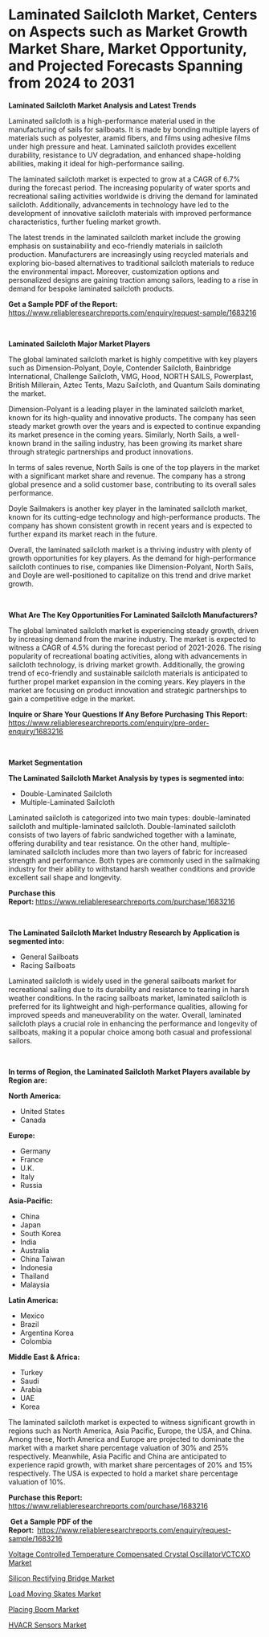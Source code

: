 <p><h1>Laminated Sailcloth Market, Centers on Aspects such as Market Growth Market Share, Market Opportunity, and Projected Forecasts Spanning from 2024 to 2031</h1></p><p><strong>Laminated Sailcloth Market Analysis and Latest Trends</strong></p>
<p><p>Laminated sailcloth is a high-performance material used in the manufacturing of sails for sailboats. It is made by bonding multiple layers of materials such as polyester, aramid fibers, and films using adhesive films under high pressure and heat. Laminated sailcloth provides excellent durability, resistance to UV degradation, and enhanced shape-holding abilities, making it ideal for high-performance sailing.</p><p>The laminated sailcloth market is expected to grow at a CAGR of 6.7% during the forecast period. The increasing popularity of water sports and recreational sailing activities worldwide is driving the demand for laminated sailcloth. Additionally, advancements in technology have led to the development of innovative sailcloth materials with improved performance characteristics, further fueling market growth.</p><p>The latest trends in the laminated sailcloth market include the growing emphasis on sustainability and eco-friendly materials in sailcloth production. Manufacturers are increasingly using recycled materials and exploring bio-based alternatives to traditional sailcloth materials to reduce the environmental impact. Moreover, customization options and personalized designs are gaining traction among sailors, leading to a rise in demand for bespoke laminated sailcloth products.</p></p>
<p><strong>Get a Sample PDF of the Report:&nbsp;</strong> <a href="https://www.reliableresearchreports.com/enquiry/request-sample/1683216">https://www.reliableresearchreports.com/enquiry/request-sample/1683216</a></p>
<p>&nbsp;</p>
<p><strong>Laminated Sailcloth Major Market Players</strong></p>
<p><p>The global laminated sailcloth market is highly competitive with key players such as Dimension-Polyant, Doyle, Contender Sailcloth, Bainbridge International, Challenge Sailcloth, VMG, Hood, NORTH SAILS, Powerplast, British Millerain, Aztec Tents, Mazu Sailcloth, and Quantum Sails dominating the market. </p><p>Dimension-Polyant is a leading player in the laminated sailcloth market, known for its high-quality and innovative products. The company has seen steady market growth over the years and is expected to continue expanding its market presence in the coming years. Similarly, North Sails, a well-known brand in the sailing industry, has been growing its market share through strategic partnerships and product innovations.</p><p>In terms of sales revenue, North Sails is one of the top players in the market with a significant market share and revenue. The company has a strong global presence and a solid customer base, contributing to its overall sales performance.</p><p>Doyle Sailmakers is another key player in the laminated sailcloth market, known for its cutting-edge technology and high-performance products. The company has shown consistent growth in recent years and is expected to further expand its market reach in the future.</p><p>Overall, the laminated sailcloth market is a thriving industry with plenty of growth opportunities for key players. As the demand for high-performance sailcloth continues to rise, companies like Dimension-Polyant, North Sails, and Doyle are well-positioned to capitalize on this trend and drive market growth.</p></p>
<p>&nbsp;</p>
<p><strong>What Are The Key Opportunities For Laminated Sailcloth Manufacturers?</strong></p>
<p><p>The global laminated sailcloth market is experiencing steady growth, driven by increasing demand from the marine industry. The market is expected to witness a CAGR of 4.5% during the forecast period of 2021-2026. The rising popularity of recreational boating activities, along with advancements in sailcloth technology, is driving market growth. Additionally, the growing trend of eco-friendly and sustainable sailcloth materials is anticipated to further propel market expansion in the coming years. Key players in the market are focusing on product innovation and strategic partnerships to gain a competitive edge in the market.</p></p>
<p><strong>Inquire or Share Your Questions If Any Before Purchasing This Report:</strong> <a href="https://www.reliableresearchreports.com/enquiry/pre-order-enquiry/1683216">https://www.reliableresearchreports.com/enquiry/pre-order-enquiry/1683216</a></p>
<p>&nbsp;</p>
<p><strong>Market Segmentation</strong></p>
<p><strong>The Laminated Sailcloth Market Analysis by types is segmented into:</strong></p>
<p><ul><li>Double-Laminated Sailcloth</li><li>Multiple-Laminated Sailcloth</li></ul></p>
<p><p>Laminated sailcloth is categorized into two main types: double-laminated sailcloth and multiple-laminated sailcloth. Double-laminated sailcloth consists of two layers of fabric sandwiched together with a laminate, offering durability and tear resistance. On the other hand, multiple-laminated sailcloth includes more than two layers of fabric for increased strength and performance. Both types are commonly used in the sailmaking industry for their ability to withstand harsh weather conditions and provide excellent sail shape and longevity.</p></p>
<p><strong>Purchase this Report:&nbsp;</strong><a href="https://www.reliableresearchreports.com/purchase/1683216">https://www.reliableresearchreports.com/purchase/1683216</a></p>
<p>&nbsp;</p>
<p><strong>The Laminated Sailcloth Market Industry Research by Application is segmented into:</strong></p>
<p><ul><li>General Sailboats</li><li>Racing Sailboats</li></ul></p>
<p><p>Laminated sailcloth is widely used in the general sailboats market for recreational sailing due to its durability and resistance to tearing in harsh weather conditions. In the racing sailboats market, laminated sailcloth is preferred for its lightweight and high-performance qualities, allowing for improved speeds and maneuverability on the water. Overall, laminated sailcloth plays a crucial role in enhancing the performance and longevity of sailboats, making it a popular choice among both casual and professional sailors.</p></p>
<p>&nbsp;</p>
<p><strong>In terms of Region, the Laminated Sailcloth Market Players available by Region are:</strong></p>
<p>
    <p> <strong> North America: </strong>
        <ul>
            <li>United States</li>
            <li>Canada</li>
        </ul>
        </p> 
    <p> <strong> Europe: </strong>
        <ul>
            <li>Germany</li>
            <li>France</li>
            <li>U.K.</li>
            <li>Italy</li>
            <li>Russia</li>
        </ul>
        </p> 
    <p> <strong> Asia-Pacific: </strong>
        <ul>
            <li>China</li>
            <li>Japan</li>
            <li>South Korea</li>
            <li>India</li>
            <li>Australia</li>
            <li>China Taiwan</li>
            <li>Indonesia</li>
            <li>Thailand</li>
            <li>Malaysia</li>
        </ul>
        </p> 
    <p> <strong> Latin America: </strong>
        <ul>
            <li>Mexico</li>
            <li>Brazil</li>
            <li>Argentina Korea</li>
            <li>Colombia</li>
        </ul>
        </p> 
    <p> <strong> Middle East & Africa: </strong>
        <ul>
            <li>Turkey</li>
            <li>Saudi</li>
            <li>Arabia</li>
            <li>UAE</li>
            <li>Korea</li>
        </ul>
    </p>
    </p>
<p><p>The laminated sailcloth market is expected to witness significant growth in regions such as North America, Asia Pacific, Europe, the USA, and China. Among these, North America and Europe are projected to dominate the market with a market share percentage valuation of 30% and 25% respectively. Meanwhile, Asia Pacific and China are anticipated to experience rapid growth, with market share percentages of 20% and 15% respectively. The USA is expected to hold a market share percentage valuation of 10%.</p></p>
<p><strong>Purchase this Report: </strong><a href="https://www.reliableresearchreports.com/purchase/1683216">https://www.reliableresearchreports.com/purchase/1683216</a></p>
<p>&nbsp;<strong>Get a Sample PDF of the Report:&nbsp;&nbsp;</strong><a href="https://www.reliableresearchreports.com/enquiry/request-sample/1683216">https://www.reliableresearchreports.com/enquiry/request-sample/1683216</a></p>
<p><strong></strong></p>
<p><p><a href="https://medium.com/@kathyburton10/voltage-controlled-temperature-compensated-crystal-oscillatorvctcxo-market-furnishes-information-on-5e7b32dfd505">Voltage Controlled Temperature Compensated Crystal OscillatorVCTCXO Market</a></p><p><a href="https://medium.com/@kathyburton10/silicon-rectifying-bridge-nbsp-market-focuses-on-market-share-size-and-projected-forecast-till-3daaef41ffcf">Silicon Rectifying Bridge Market</a></p><p><a href="https://github.com/nancykennedykellievqfqt2/Market-Research-Report-List-1/blob/main/load-moving-skates-market.md">Load Moving Skates Market</a></p><p><a href="https://github.com/seekum/Market-Research-Report-List-1/blob/main/placing-boom-market.md">Placing Boom Market</a></p><p><a href="https://medium.com/@emilywest91/hvacr-sensors-market-report-reveals-the-latest-trends-and-growth-opportunities-of-this-market-cf5b5c52945f">HVACR Sensors Market</a></p></p>
